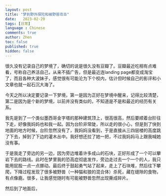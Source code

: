 ```yaml
---
layout: post
title: "梦到野外探险和被野兽攻击"
date:   2023-02-20
tags: [日常]
language : Chinese
comments: true
author: Zhen
toc: false
published: true
hidden: false
---
```

很久没有记录自己的梦境了，确切的说是很久没有豆瓣了。豆瓣最近吃相有点难看，号称自己养活自己，从来不插广告，但是最近连landing page都变成淘宝了，而且各种大波妹子，感觉很有可能沦为下个校内，估计但时候自己的影评和小文章也就一起石沉大海了。

今天之所以决定要记录一下梦境，第一是因为正好在梦境中醒来，记得比较清楚，第二是因为是个新的梦境，以前并没有类似的，不知道是不是和最近的经历有关系。

我先是到了一个类似墨西哥金字塔的那种建筑顶上，很高很高，然后要顺着台阶往下走，好像我妈妈也和我一起。因为台阶非常陡，所以走的很小心，但是到了快到地面的地方时候，台阶忽然没有了，我妈妈没看到，于是直接从三四层楼的高度跳了下去，掉到了下边的灌木丛中。我好想还拉了她一把，不过我妈妈马上跟我喊她没有事。

于是我走了旁边的另一边，因为旁边堆着许多成山的石块，正好形成了一个可以攀岩下去的路线。此时在梦里我的恐高症彻底发作，旁边走过去一个一个的人，我只能用屁股一点一点挪动。最后终于鼓起勇气站了起来，走上了石块堆，然后往下攀爬，下降过程发现了很多被野兽（一种猫和狼的混合体）杀死，藏在缝隙的食物，有点像鹿。很多，让我感觉随时有可能被野兽忽然出现撕成碎片。

然后到了地面后，
<!--stackedit_data:
eyJoaXN0b3J5IjpbLTE0MTU0NTIwNSwtNDUxOTMwOTUxLC0xOT
M1MzU4MTg4XX0=
-->